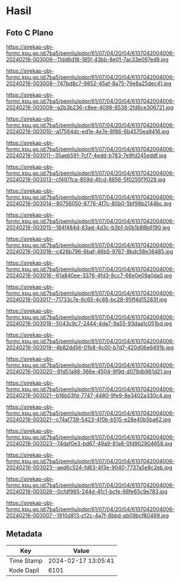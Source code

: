 # Hasil

## Foto C Plano

https://sirekap-obj-formc.kpu.go.id/7ba5/pemilu/pdpr/61/07/04/20/04/6107042004006-20240216-003006--11dd6d18-185f-43bb-8e01-7ac33e097ed9.jpg

https://sirekap-obj-formc.kpu.go.id/7ba5/pemilu/pdpr/61/07/04/20/04/6107042004006-20240216-003008--747bd8c7-9852-45af-8a75-79e8a25dec41.jpg

https://sirekap-obj-formc.kpu.go.id/7ba5/pemilu/pdpr/61/07/04/20/04/6107042004006-20240216-003009--a2b3b236-c8ee-4098-8538-2fd6ce306721.jpg

https://sirekap-obj-formc.kpu.go.id/7ba5/pemilu/pdpr/61/07/04/20/04/6107042004006-20240216-003010--a17584dc-ed1e-4e7e-8f86-6b4570ea9416.jpg

https://sirekap-obj-formc.kpu.go.id/7ba5/pemilu/pdpr/61/07/04/20/04/6107042004006-20240216-003011--35aeb591-7cf7-4edd-b783-7e9fd245eddf.jpg

https://sirekap-obj-formc.kpu.go.id/7ba5/pemilu/pdpr/61/07/04/20/04/6107042004006-20240216-003013--cf497fca-859d-4fcd-8856-5f0255f1f029.jpg

https://sirekap-obj-formc.kpu.go.id/7ba5/pemilu/pdpr/61/07/04/20/04/6107042004006-20240216-003014--80756050-8776-4f7c-80b0-5bf98b2144bc.jpg

https://sirekap-obj-formc.kpu.go.id/7ba5/pemilu/pdpr/61/07/04/20/04/6107042004006-20240216-003015--184f484d-83ad-4d3c-b3b1-b0b1b88b6190.jpg

https://sirekap-obj-formc.kpu.go.id/7ba5/pemilu/pdpr/61/07/04/20/04/6107042004006-20240216-003016--c426b796-6baf-46b5-9767-8bdc58e36485.jpg

https://sirekap-obj-formc.kpu.go.id/7ba5/pemilu/pdpr/61/07/04/20/04/6107042004006-20240216-003016--61a840ee-3376-4fd3-8cc7-66e0e09a0da0.jpg

https://sirekap-obj-formc.kpu.go.id/7ba5/pemilu/pdpr/61/07/04/20/04/6107042004006-20240216-003017--71733c7e-6c65-4c88-bc28-95ff4d15283f.jpg

https://sirekap-obj-formc.kpu.go.id/7ba5/pemilu/pdpr/61/07/04/20/04/6107042004006-20240216-003018--5043c9c7-2444-4da7-9a55-93daa1c051bd.jpg

https://sirekap-obj-formc.kpu.go.id/7ba5/pemilu/pdpr/61/07/04/20/04/6107042004006-20240216-003019--4b82dd56-01b8-4c00-b7d7-420d06e6491b.jpg

https://sirekap-obj-formc.kpu.go.id/7ba5/pemilu/pdpr/61/07/04/20/04/6107042004006-20240216-003020--91d51a98-366e-4504-9f9d-d079db961d21.jpg

https://sirekap-obj-formc.kpu.go.id/7ba5/pemilu/pdpr/61/07/04/20/04/6107042004006-20240216-003021--b16b03fd-7747-4480-9fe9-8e3402a330c4.jpg

https://sirekap-obj-formc.kpu.go.id/7ba5/pemilu/pdpr/61/07/04/20/04/6107042004006-20240216-003021--c74af739-5423-4f0b-b515-e28e40b5ba62.jpg

https://sirekap-obj-formc.kpu.go.id/7ba5/pemilu/pdpr/61/07/04/20/04/6107042004006-20240216-003023--74daf0e3-bd67-49a9-81a8-0fd902904658.jpg

https://sirekap-obj-formc.kpu.go.id/7ba5/pemilu/pdpr/61/07/04/20/04/6107042004006-20240216-003023--aed6c524-fd63-4f3e-9040-7737a5e8c2eb.jpg

https://sirekap-obj-formc.kpu.go.id/7ba5/pemilu/pdpr/61/07/04/20/04/6107042004006-20240216-003026--0cfdf965-244d-4fc1-bcfe-98fe65c9e783.jpg

https://sirekap-obj-formc.kpu.go.id/7ba5/pemilu/pdpr/61/07/04/20/04/6107042004006-20240216-003007--1910d813-cf2c-4a7f-8bbd-ab09bcf80499.jpg


## Metadata

| Key        | Value               |
| ---------- | ------------------- |
| Time Stamp | 2024-02-17 13:05:41 |
| Kode Dapil | 6101                |



